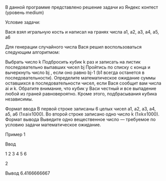 В данной программе представлено решение задачи из Яндекс контест (уровень medium)

Условие задачи:

Вася взял игральную кость и написал на гранях числа 
a1, a2, a3, a4, a5, a6
 
Для генерации случайного числа Вася решил воспользоваться следующим алгоритмом:

Выбрать число k
Подбросить кубик k раз и записать на листик последовательно выпавших чисел bj
Пройтись по списку с конца и вычеркнуть число 
bj , если оно равно bj-1 (b1  всегда останется в последовательности).
Определите математическое ожидание суммы оставшихся в последовательности чисел, если Вася сообщит вам числа ai и k.
​
Обратите внимание, что кубик у Васи честный и все выпадение любой из граней равновероятно. Кроме этого, подбрасывания кубика независимы.

Формат ввода
В первой строке записаны 6 целых чисел 
a1, a2, a3, a4, a5, a6 (1≤ai≤1000).
Во второй строке записано одно число k (1≤k≤1000).
Формат вывода
Выведите одно вещественное число — требуемое по условию задачи математическое ожидание.

Пример 1

Ввод

1 2 3 4 5 6

2

Вывод
6.4166666667
